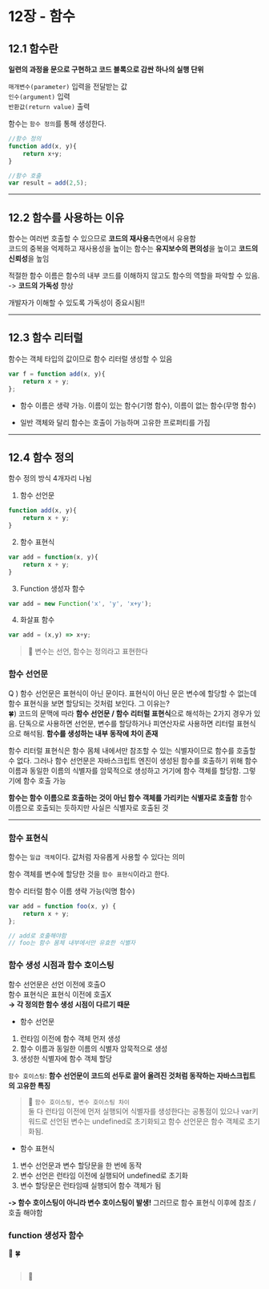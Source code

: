 # 12장 - 함수
## 12.1 함수란
**일련의 과정을 문으로 구현하고 코드 블록으로 감싼 하나의 실행 단위**

`매개변수(parameter)` 입력을 전달받는 값<br>
`인수(argument)` 입력 <br>
`반환값(return value)` 출력 <br>

함수는 `함수 정의`를 통해 생성한다.

```javascript
//함수 정의
function add(x, y){
    return x+y;
}

//함수 호출
var result = add(2,5);
```

---
## 12.2 함수를 사용하는 이유
함수는 여러번 호출할 수 있으므로 **코드의 재사용**측면에서 유용함 <br>
코드의 중복을 억제하고 재사용성을 높이는 함수는 **유지보수의 편의성**을 높이고 **코드의 신뢰성**을 높임

적절한 함수 이름은 함수의 내부 코드를 이해하지 않고도 함수의 역할을 파악할 수 있음. -> **코드의 가독성** 향상

개발자가 이해할 수 있도록 가독성이 중요시됨!!

---
## 12.3 함수 리터럴
함수는 객체 타입의 값이므로 함수 리터럴 생성할 수 있음

```javascript
var f = function add(x, y){
    return x + y;
};
```

- 함수 이름은 생략 가능. 이름이 있는 함수(기명 함수), 이름이 없는 함수(무명 함수)

- 일반 객체와 달리 함수는 호출이 가능하며 고유한 프로퍼티를 가짐

---
## 12.4 함수 정의
함수 정의 방식 4개자리 나뉨
1. 함수 선언문
```javascript
function add(x, y){
    return x + y;
}
```
2. 함수 표현식
```javascript
var add = function(x, y){
    return x + y;
}
```
3. Function 생성자 함수
```javascript
var add = new Function('x', 'y', 'x+y');
```
4. 화살표 함수
```javascript
var add = (x,y) => x+y;
```

>📌 변수는 선언, 함수는 정의라고 표현한다<br>

### 함수 선언문
Q ) 함수 선언문은 표현식이 아닌 문이다. 표현식이 아닌 문은 변수에 할당할 수 없는데 함수 표현식을 보면 할당되는 것처럼 보인다. 그 이유는?<br>
🍀) 코드의 문맥에 따라 **함수 선언문 / 함수 리터럴 표현식**으로 해석하는 2가지 경우가 있음. 단독으로 사용하면 선언문, 변수를 할당하거나 피연산자로 사용하면 리터럴 표현식으로 해석됨. **함수를 생성하는 내부 동작에 차이 존재**

함수 리터럴 표현식은 함수 몸체 내에서만 참조할 수 있는 식별자이므로 함수를 호출할 수 없다. 그러나 함수 선언문은 자바스크립트 엔진이 생성된 함수를 호출하기 위해 함수 이름과 동일한 이름의 식별자를 암묵적으로 생성하고 거기에 함수 객체를 할당함. 그렇기에 함수 호출 가능

**함수는 함수 이름으로 호출하는 것이 아닌 함수 객체를 가리키는 식별자로 호출함** 함수 이름으로 호출되는 듯하지만 사실은 식별자로 호출된 것

---
### 함수 표현식
함수는 `일급 객체`이다. 값처럼 자유롭게 사용할 수 있다는 의미

함수 객체를 변수에 할당한 것을 `함수 표현식`이라고 한다.

함수 리터럴 함수 이름 생략 가능(익명 함수)

```javascript
var add = function foo(x, y) {
    return x + y;
};

// add로 호출해야함
// foo는 함수 몸체 내부에서만 유효한 식별자
```

### 함수 생성 시점과 함수 호이스팅
함수 선언문은 선언 이전에 호출O<br>
함수 표현식은 표현식 이전에 호출X<br>
**-> 각 정의한 함수 생성 시점이 다르기 때문**

- 함수 선언문
1. 런타임 이전에 함수 객체 먼저 생성
2. 함수 이름과 동일한 이름의 식별자 암묵적으로 생성
3. 생성한 식별자에 함수 객체 할당

`함수 호이스팅`: **함수 선언문이 코드의 선두로 끌어 올려진 것처럼 동작하는 자바스크립트의 고유한 특징**

>📌 `함수 호이스팅, 변수 호이스팅 차이`<br>
둘 다 런타임 이전에 먼저 실행되어 식별자를 생성한다는 공통점이 있으나 var키워드로 선언된 변수는 undefined로 초기화되고 함수 선언문은 함수 객체로 초기화됨. 

- 함수 표현식
1. 변수 선언문과 변수 할당문을 한 번에 동작
2. 변수 선언은 런타임 이전에 실행되어 undefined로 초기화
3. 변수 할당문은 런타임때 실행되어 함수 객체가 됨

**-> 함수 호이스팅이 아니라 변수 호이스팅이 발생!** 그러므로 함수 표현식 이후에 참조 / 호출 해야함

### function 생성자 함수



🌟
🍀

```javascript

```
>📌  <br>